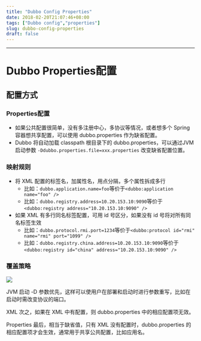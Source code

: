 ```yaml
---
title: "Dubbo Config Properties"
date: 2018-02-20T21:07:46+08:00
tags: ["Dubbo config","properties"]
slug: dubbo-config-properties
draft: false
---
```


------------------

# Dubbo Properties配置

## 配置方式

### Properties配置

* 如果公共配置很简单，没有多注册中心，多协议等情况，或者想多个 Spring 容器想共享配置，可以使用 dubbo.properties 作为缺省配置。
* Dubbo 将自动加载 classpath 根目录下的 dubbo.properties，可以通过JVM启动参数 `-Ddubbo.properties.file=xxx.properties` 改变缺省配置位置。

### 映射规则

* 将 XML 配置的标签名，加属性名，用点分隔，多个属性拆成多行
  * 比如：`dubbo.application.name=foo`等价于`<dubbo:application name="foo" />`
  * 比如：`dubbo.registry.address=10.20.153.10:9090`等价于`<dubbo:registry address="10.20.153.10:9090" />`
* 如果 XML 有多行同名标签配置，可用 id 号区分，如果没有 id 号将对所有同名标签生效
  * 比如：`dubbo.protocol.rmi.port=1234`等价于`<dubbo:protocol id="rmi" name="rmi" port="1099" />`
  * 比如：`dubbo.registry.china.address=10.20.153.10:9090`等价于`<dubbo:registry id="china" address="10.20.153.10:9090" />`

### 覆盖策略

![](https://xuxifu-blog-img.oss-cn-beijing.aliyuncs.com/post/dubbo/image/20180302_properties_covert.png)

JVM 启动 -D 参数优先，这样可以使用户在部署和启动时进行参数重写，比如在启动时需改变协议的端口。

XML 次之，如果在 XML 中有配置，则 dubbo.properties 中的相应配置项无效。

Properties 最后，相当于缺省值，只有 XML 没有配置时，dubbo.properties 的相应配置项才会生效，通常用于共享公共配置，比如应用名。